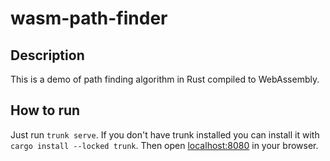 # wasm-path-finder
 
## Description
This is a demo of path finding algorithm in Rust compiled to WebAssembly.

## How to run
Just run `trunk serve`.
If you don't have trunk installed you can install it with `cargo install --locked trunk`.
Then open [localhost:8080](http://localhost:8080) in your browser.